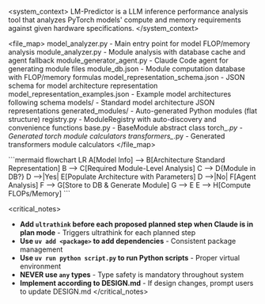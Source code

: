 <system_context>
LM-Predictor is a LLM inference performance analysis tool that analyzes PyTorch models' compute and memory requirements against given hardware specifications.
</system_context>

<file_map>
model_analyzer.py - Main entry point for model FLOP/memory analysis
module_analyzer.py - Module analysis with database cache and agent fallback
module_generator_agent.py - Claude Code agent for generating module files
module_db.json - Module computation database with FLOP/memory formulas
model_representation_schema.json - JSON schema for model architecture representation
model_representation_examples.json - Example model architectures following schema
models/ - Standard model architecture JSON representations
generated_modules/ - Auto-generated Python modules (flat structure)
  registry.py - ModuleRegistry with auto-discovery and convenience functions
  base.py - BaseModule abstract class
  torch_*.py - Generated torch module calculators
  transformers_*.py - Generated transformers module calculators
</file_map>

<pipeline>
```mermaid
flowchart LR
    A[Model Info] --> B[Architecture Standard Representation]
    B --> C[Required Module-Level Analysis]
    C --> D{Module in DB?}
    D -->|Yes| E[Populate Architecture with Parameters]
    D -->|No| F[Agent Analysis]
    F --> G[Store to DB & Generate Module]
    G --> E
    E --> H[Compute FLOPs/Memory]
```
</pipeline>

<critical_notes>
- **Add `ultrathink` before each proposed planned step when Claude is in plan mode** - Triggers ultrathink for each planned step
- **Use `uv add <package>` to add dependencies** - Consistent package management
- **Use `uv run python script.py` to run Python scripts** - Proper virtual environment
- **NEVER use `any` types** - Type safety is mandatory throughout system
- **Implement according to DESIGN.md** - If design changes, prompt users to update DESIGN.md
</critical_notes>


